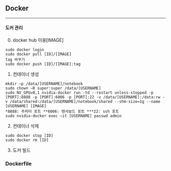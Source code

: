 ## Docker
---

#### 도커 관리

0) docker hub 이용[IMAGE]
```
sudo docker login
sudo docker pull [ID]/[IMAGE]
tag 바꾸기
sudo docker push [ID]/[IMAGE]:tag
```

1) 컨테이너 생성
```
mkdir –p /data/[USERNAME]/notebook
sudo chown –R super:super /data/[USERNAME]
sudo NV_GPU=0,1 nvidia-docker run -td --restart unless-stopped -p [PORT]:8888 -p [PORT]:6006 -p [PORT]:22 -v /data/[USERNAME]:/data:rw -v /data/shared:/data/[USERNAME]/notebook/shared --shm-size=1g --name [USERNAME] [IMAGE]
*8888: 주피터 포트 **6006: 텐서보드 포트 ***22: ssh 포트
sudo nvidia-docker exec –it [USERNAME] passwd admin
```
2) 컨테이너 삭제
```
sudo docker stop [ID]
sudo docker rm [ID]
```

3) 도커 빌드
### Dockerfile 